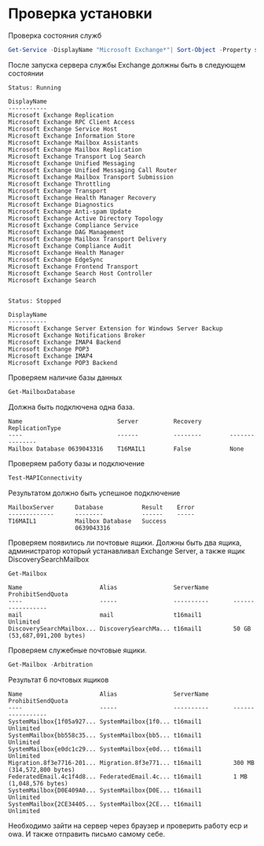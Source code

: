 # Проверка установки

Проверка состояния служб
```powershell
Get-Service -DisplayName "Microsoft Exchange*"| Sort-Object -Property status -Descending | format-table -GroupBy status -AutoSize -Wrap displayname
```

После запуска сервера службы Exchange должны быть в следующем состоянии
``` pwsh-session
Status: Running 

DisplayName 
----------- 
Microsoft Exchange Replication 
Microsoft Exchange RPC Client Access 
Microsoft Exchange Service Host 
Microsoft Exchange Information Store 
Microsoft Exchange Mailbox Assistants 
Microsoft Exchange Mailbox Replication 
Microsoft Exchange Transport Log Search 
Microsoft Exchange Unified Messaging 
Microsoft Exchange Unified Messaging Call Router 
Microsoft Exchange Mailbox Transport Submission 
Microsoft Exchange Throttling 
Microsoft Exchange Transport 
Microsoft Exchange Health Manager Recovery 
Microsoft Exchange Diagnostics 
Microsoft Exchange Anti-spam Update 
Microsoft Exchange Active Directory Topology 
Microsoft Exchange Compliance Service 
Microsoft Exchange DAG Management 
Microsoft Exchange Mailbox Transport Delivery 
Microsoft Exchange Compliance Audit 
Microsoft Exchange Health Manager 
Microsoft Exchange EdgeSync 
Microsoft Exchange Frontend Transport 
Microsoft Exchange Search Host Controller 
Microsoft Exchange Search 


Status: Stopped 

DisplayName 
----------- 
Microsoft Exchange Server Extension for Windows Server Backup 
Microsoft Exchange Notifications Broker 
Microsoft Exchange IMAP4 Backend 
Microsoft Exchange POP3 
Microsoft Exchange IMAP4 
Microsoft Exchange POP3 Backend
```

Проверяем наличие базы данных
```powershell
Get-MailboxDatabase
```
Должна быть подключена одна база.

``` pwsh-session
Name                           Server          Recovery        ReplicationType
----                           ------          --------        ---------------
Mailbox Database 0639043316    T16MAIL1        False           None
```

Проверяем работу базы и подключение 
```powershell
Test-MAPIConnectivity
```
Результатом должно быть успешное подключение
```pwsh-session
MailboxServer      Database           Result    Error
-------------      --------           ------    -----
T16MAIL1           Mailbox Database   Success
                   0639043316
```

Проверяем появились ли почтовые ящики. Должны быть два ящика, администратор который устанавливал Exchange Server, а также ящик DiscoverySearchMailbox
```powershell
Get-Mailbox
```

```pwsh-console
Name                      Alias                ServerName       ProhibitSendQuota
----                      -----                ----------       -----------------
mail                      mail                 t16mail1         Unlimited
DiscoverySearchMailbox... DiscoverySearchMa... t16mail1         50 GB (53,687,091,200 bytes)
```

Проверяем служебные почтовые ящики. 

```powershell
Get-Mailbox -Arbitration
```

Результат 6 почтовых ящиков
```pwsh-console
Name                      Alias                ServerName       ProhibitSendQuota
----                      -----                ----------       -----------------
SystemMailbox{1f05a927... SystemMailbox{1f0... t16mail1         Unlimited
SystemMailbox{bb558c35... SystemMailbox{bb5... t16mail1         Unlimited
SystemMailbox{e0dc1c29... SystemMailbox{e0d... t16mail1         Unlimited
Migration.8f3e7716-201... Migration.8f3e771... t16mail1         300 MB (314,572,800 bytes)
FederatedEmail.4c1f4d8... FederatedEmail.4c... t16mail1         1 MB (1,048,576 bytes)
SystemMailbox{D0E409A0... SystemMailbox{D0E... t16mail1         Unlimited
SystemMailbox{2CE34405... SystemMailbox{2CE... t16mail1         Unlimited

```

Необходимо зайти на сервер через браузер и проверить работу ecp и owa. И также отправить письмо самому себе.